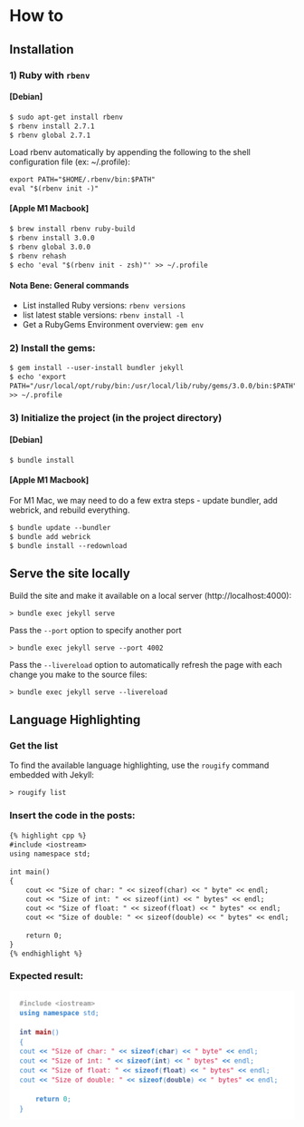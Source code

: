# How to
## Installation
### 1) Ruby with `rbenv`
#### [Debian]

    $ sudo apt-get install rbenv
    $ rbenv install 2.7.1
    $ rbenv global 2.7.1

Load rbenv automatically by appending the following to the shell configuration file (ex: ~/.profile):

    export PATH="$HOME/.rbenv/bin:$PATH"
    eval "$(rbenv init -)"

#### [Apple M1 Macbook]
    $ brew install rbenv ruby-build
    $ rbenv install 3.0.0
    $ rbenv global 3.0.0
    $ rbenv rehash
    $ echo 'eval "$(rbenv init - zsh)"' >> ~/.profile

#### Nota Bene: General commands
- List installed Ruby versions: `rbenv versions`
- list latest stable versions: `rbenv install -l`
- Get a RubyGems Environment overview: `gem env`





### 2) Install the gems:
    $ gem install --user-install bundler jekyll
    $ echo 'export PATH="/usr/local/opt/ruby/bin:/usr/local/lib/ruby/gems/3.0.0/bin:$PATH"' >> ~/.profile

### 3) Initialize the project (in the project directory)
#### [Debian]
    $ bundle install

#### [Apple M1 Macbook]
For M1 Mac, we may need to do a few extra steps - update bundler, add webrick, and rebuild everything.

    $ bundle update --bundler
    $ bundle add webrick
    $ bundle install --redownload


## Serve the site locally
Build the site and make it available on a local server (http://localhost:4000):

    > bundle exec jekyll serve

Pass the `--port` option to specify another port

    > bundle exec jekyll serve --port 4002

Pass the `--livereload` option to automatically refresh the page with each change you make to the source files:

    > bundle exec jekyll serve --livereload

[Jekyll quickstart]: https://jekyllrb.com/docs/

## Language Highlighting

### Get the list

To find the available language highlighting, use the `rougify` command embedded with Jekyll:

    > rougify list

### Insert the code in the posts:

```
{% highlight cpp %}
#include <iostream>
using namespace std;

int main() 
{    
    cout << "Size of char: " << sizeof(char) << " byte" << endl;
    cout << "Size of int: " << sizeof(int) << " bytes" << endl;
    cout << "Size of float: " << sizeof(float) << " bytes" << endl;
    cout << "Size of double: " << sizeof(double) << " bytes" << endl;

    return 0;
}
{% endhighlight %}
```

### Expected result:

![C++ Program to Find Size of int, float, double and char in Your System](/assets/exemple-cpp-code-for-README.png)


[What Are The Supported Language Highlighters In Jekyll]: https://simpleit.rocks/ruby/jekyll/what-are-the-supported-language-highlighters-in-jekyll/
